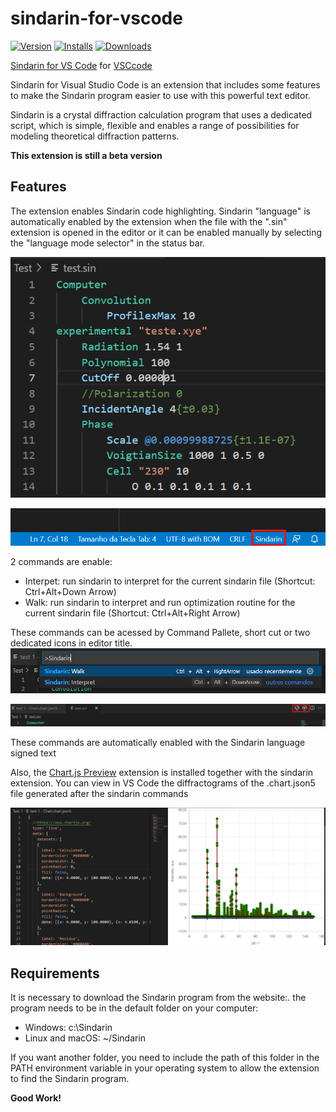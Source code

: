 # sindarin-for-vscode

[![Version](https://vsmarketplacebadge.apphb.com/version/goSiqueira.sindarin-for-vscode.svg?color=orange&style=?style=for-the-badge&logo=visual-studio-code)](https://marketplace.visualstudio.com/items?itemName=goSiqueira.sindarin-for-vscode)
[![Installs](https://vsmarketplacebadge.apphb.com/installs/goSiqueira.sindarin-for-vscode.svg?color=orange)](https://marketplace.visualstudio.com/items?itemName=goSiqueira.sindarin-for-vscode)
[![Downloads](https://vsmarketplacebadge.apphb.com/downloads/goSiqueira.sindarin-for-vscode.svg?color=orange)](https://marketplace.visualstudio.com/items?itemName=goSiqueira.sindarin-for-vscode)

[Sindarin for VS Code](https://github.com/chartjs/Chart.js) for [VSCcode](https://code.visualstudio.com/)

Sindarin for Visual Studio Code is an extension that includes some features to make the Sindarin program easier to use with this powerful text editor.

Sindarin is a crystal diffraction calculation program that uses a dedicated script, which is simple, flexible and enables a range of possibilities for modeling theoretical diffraction patterns. 

**This extension is still a beta version**

## Features

The extension enables Sindarin code highlighting. Sindarin "language" is automatically enabled by the extension when the file with the ".sin" extension is opened in the editor or it can be enabled manually by selecting the "language mode selector" in the status bar. 

![Sindarin Code Highlighting](resources/SindarinCodeHighlithing.png)

![Sindarin Language in language mode selector](resources/SindarinStatusBarLanguage.png)

2 commands are enable:
* Interpet: run sindarin to interpret for the current sindarin file (Shortcut: Ctrl+Alt+Down Arrow)
* Walk: run sindarin to interpret and run optimization routine for the current sindarin file (Shortcut: Ctrl+Alt+Right Arrow)

These commands can be acessed by Command Pallete, short cut or two dedicated icons in editor title. 
![Sindarin commands in Command Pallete](resources/SindarinCommands.png)

![Sindarin icons in editor title](resources/SindarinIcons.png)

These commands are automatically enabled with the Sindarin language signed text

Also, the [Chart.js Preview](https://github.com/chartjs/Chart.js) extension is installed together with the sindarin extension. You can view in VS Code the diffractograms of the .chart.json5 file generated after the sindarin commands

![View diffraction in VS Code wit Chart.js](resources/SindarinDiffractionChart.js.png)

## Requirements

It is necessary to download the Sindarin program from the website:.
the program needs to be in the default folder on your computer:
* Windows: c:\Sindarin
* Linux and macOS: ~/Sindarin

If you want another folder, you need to include the path of this folder in the PATH environment variable in your operating system to allow the extension to find the Sindarin program. 


**Good Work!**
